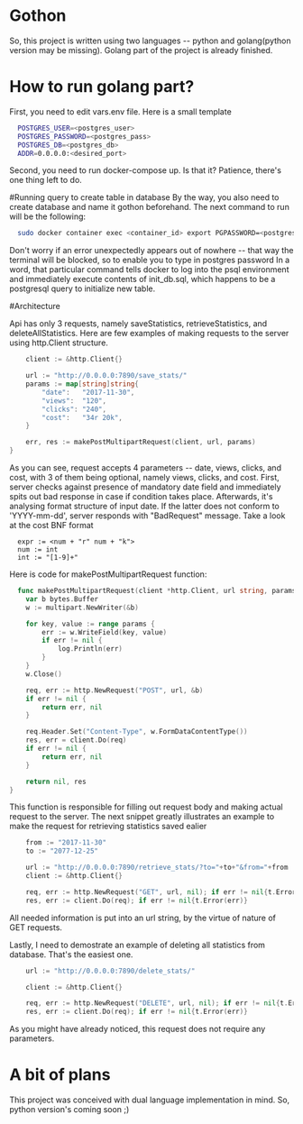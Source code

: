 # Gothon

So, this project is written using two languages -- python and golang(python version may be missing). Golang part of the project is already finished.

# How to run golang part?

First, you need to edit vars.env file. Here is a small template

```bash
  POSTGRES_USER=<postgres_user>
  POSTGRES_PASSWORD=<postgres_pass>
  POSTGRES_DB=<postgres_db>
  ADDR=0.0.0.0:<desired_port>
```

Second, you need to run docker-compose up. Is that it? Patience, there's one thing left to do. 

#Running query to create table in database
By the way, you also need to create database and name it gothon beforehand. The next command to run will be the following:
```bash
  sudo docker container exec <container_id> export PGPASSWORD=<postgres_password"; psql -h <your_lan_ip> -U postgres -W gothon -c "$(cat init_db.sql)"
```
Don't worry if an error unexpectedly appears out of nowhere -- that way the terminal will be blocked, so to enable you to type in postgres password
In a word, that particular command tells docker to log into the psql environment and immediately execute contents of init_db.sql, which happens to be 
a postgresql query to initialize new table. 

#Architecture

Api has only 3 requests, namely saveStatistics, retrieveStatistics, and deleteAllStatistics. 
Here are few examples of making requests to the server using http.Client structure.

```go
	client := &http.Client{}

	url := "http://0.0.0.0:7890/save_stats/"
	params := map[string]string{
		"date":   "2017-11-30",
		"views":  "120",
		"clicks": "240",
		"cost":   "34r 20k",
	}

	err, res := makePostMultipartRequest(client, url, params)
}
```
As you can see, request accepts 4 parameters -- date, views, clicks, and cost, with 3 of them being optional, namely views, clicks, and cost.
First, server checks against presence of mandatory date field and immediately spits out bad response in case if condition takes place. 
Afterwards, it's analysing format structure of input date. If the latter does not conform to 'YYYY-mm-dd', server responds with "BadRequest" message. 
Take a look at the cost BNF format
```
  expr := <num + "r" num + "k">
  num := int
  int := "[1-9]+"
```
Here is code for makePostMultipartRequest function:
```go
  func makePostMultipartRequest(client *http.Client, url string, params map[string]string) (err error, res *http.Response) {
	var b bytes.Buffer
	w := multipart.NewWriter(&b)

	for key, value := range params {
		err := w.WriteField(key, value)
		if err != nil {
			log.Println(err)
		}
	}
	w.Close()

	req, err := http.NewRequest("POST", url, &b)
	if err != nil {
		return err, nil
	}

	req.Header.Set("Content-Type", w.FormDataContentType())
	res, err = client.Do(req)
	if err != nil {
		return err, nil
	}

	return nil, res
}
```
This function is responsible for filling out request body and making actual request to the server.
The next snippet greatly illustrates an example to make the request for retrieving statistics saved ealier 
```go
	from := "2017-11-30"
	to := "2077-12-25"

	url := "http://0.0.0.0:7890/retrieve_stats/?to="+to+"&from="+from
	client := &http.Client{}

	req, err := http.NewRequest("GET", url, nil); if err != nil{t.Error(err)}
	res, err := client.Do(req); if err != nil{t.Error(err)}
```
All needed information is put into an url string, by the virtue of nature of GET requests. 

Lastly, I need to demostrate an example of deleting all statistics from database. That's the easiest one.

```go
	url := "http://0.0.0.0:7890/delete_stats/"

	client := &http.Client{}

	req, err := http.NewRequest("DELETE", url, nil); if err != nil{t.Error(err)}
	res, err := client.Do(req); if err != nil{t.Error(err)}
```
As you might have already noticed, this request does not require any parameters.

# A bit of plans

This project was conceived with dual language implementation in mind. So, python version's coming soon ;)
